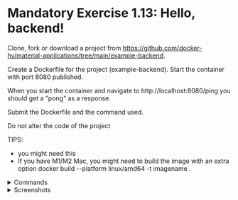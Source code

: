 # Mandatory Exercise 1.13: Hello, backend!

Clone, fork or download a project from https://github.com/docker-hy/material-applications/tree/main/example-backend.

Create a Dockerfile for the project (example-backend). Start the container with port 8080 published.

When you start the container and navigate to http://localhost:8080/ping you should get a "pong" as a response.

Submit the Dockerfile and the command used.

Do not alter the code of the project

TIPS:

-   you might need this
-   If you have M1/M2 Mac, you might need to build the image with an extra option docker build --platform linux/amd64 -t imagename .

<details>
<summary>Commands</summary>

-   `docker build -t example-backend .`
-   `docker run -p 127.0.0.1:8080:8080 example-backend`

</details>

<details>
<summary>Screenshots</summary>

<img src="./images/1.13.png" alt="alt text" width="1000"/>

</details>
